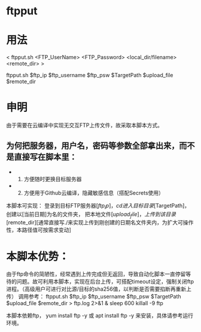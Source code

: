 # ftpput

# 用法
< ftpput.sh <FTPServerAddress> <FTP_UserName> <FTP_Password> <MainTargetPath> <local_dir/filename> <remote_dir> >

ftpput.sh $ftp_ip $ftp_username $ftp_psw $TargetPath $upload_file $remote_dir


# 申明
由于需要在云编译中实现无交互FTP上传文件，故采取本脚本方式。

## 为何把服务器，用户名，密码等参数全部拿出来，而不是直接写在脚本里：
- 1. 方便随时更换目标服务器
- 2. 方便用于Github云编译，隐藏敏感信息（搭配Secrets使用）

本脚本可实现：
登录到目标FTP服务器[$ftp_ip]，
cd进入目标目录[$TargetPath]，
创建以[当前日期]为名的文件夹，
把本地文件[$upload_file]，
上传到该目录[$remote_dir][通常直接写./来实现上传到刚创建的日期名文件夹内，为扩大可操作性，本路径值可按需求变动]

# 本脚本优势：
由于ftp命令的简陋性，经常遇到上传完成但无返回，导致自动化脚本一直停留等待的问题。故可利用本脚本，实现在后台上传，可搭配timeout设定，强制关闭ftp进程。（高级用户可进行对比源/目标的sha256值，以判断是否需要掐断再重新上传）
调用参考：
ftpput.sh $ftp_ip $ftp_username $ftp_psw $TargetPath $upload_file $remote_dir > ftp.log 2>&1 &
sleep 600
killall -9 ftp

本脚本依赖ftp，
yum install ftp -y
或 apt install ftp -y
来安装，具体请参考运行环境。
